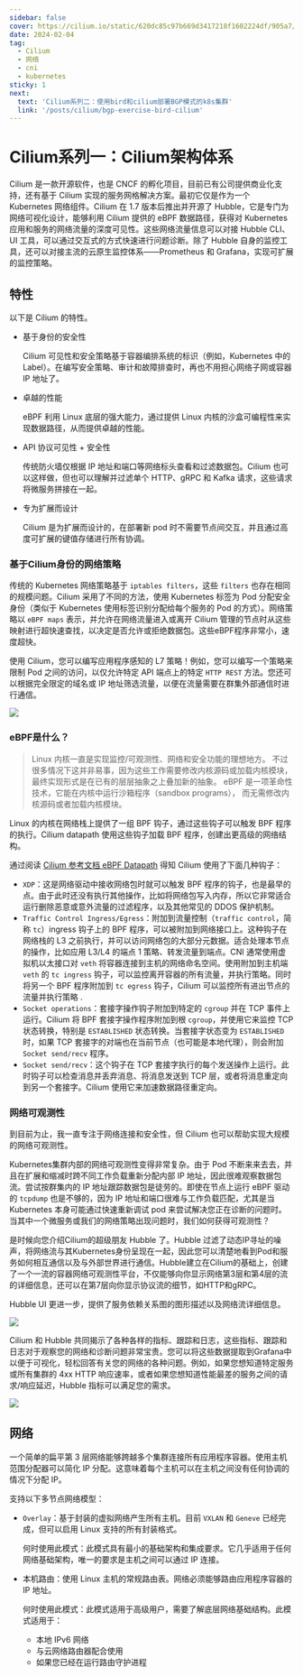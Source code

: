 ```yaml
---
sidebar: false
cover: https://cilium.io/static/620dc85c97b669d3417218f1602224df/905a7/intro.webp
date: 2024-02-04
tag:
  - Cilium
  - 网络
  - cni
  - kubernetes
sticky: 1
next:
  text: 'Cilium系列二：使用bird和cilium部署BGP模式的k8s集群'
  link: '/posts/cilium/bgp-exercise-bird-cilium'
---
```


# Cilium系列一：Cilium架构体系

Cilium 是一款开源软件，也是 CNCF 的孵化项目，目前已有公司提供商业化支持，还有基于 Cilium 实现的服务网格解决方案。最初它仅是作为一个 Kubernetes 网络组件。Cilium 在 1.7 版本后推出并开源了 Hubble，它是专门为网络可视化设计，能够利用 Cilium 提供的 eBPF 数据路径，获得对 Kubernetes 应用和服务的网络流量的深度可见性。这些网络流量信息可以对接 Hubble CLI、UI 工具，可以通过交互式的方式快速进行问题诊断。除了 Hubble 自身的监控工具，还可以对接主流的云原生监控体系——Prometheus 和 Grafana，实现可扩展的监控策略。

## 特性

以下是 Cilium 的特性。

- 基于身份的安全性

    Cilium 可见性和安全策略基于容器编排系统的标识（例如，Kubernetes 中的 Label）。在编写安全策略、审计和故障排查时，再也不用担心网络子网或容器 IP 地址了。
- 卓越的性能

    eBPF 利用 Linux 底层的强大能力，通过提供 Linux 内核的沙盒可编程性来实现数据路径，从而提供卓越的性能。
- API 协议可见性 + 安全性

    传统防火墙仅根据 IP 地址和端口等网络标头查看和过滤数据包。Cilium 也可以这样做，但也可以理解并过滤单个 HTTP、gRPC 和 Kafka 请求，这些请求将微服务拼接在一起。
- 专为扩展而设计

    Cilium 是为扩展而设计的，在部署新 pod 时不需要节点间交互，并且通过高度可扩展的键值存储进行所有协调。

### 基于Cilium身份的网络策略

传统的 Kubernetes 网络策略基于 `iptables filters`，这些 `filters` 也存在相同的规模问题。Cilium 采用了不同的方法，使用 Kubernetes 标签为 Pod 分配安全身份（类似于 Kubernetes 使用标签识别分配给每个服务的 Pod 的方式）。网络策略以 `eBPF maps` 表示，并允许在网络流量进入或离开 Cilium 管理的节点时从这些映射进行超快速查找，以决定是否允许或拒绝数据包。这些eBPF程序非常小，速度超快。

使用 Cilium，您可以编写应用程序感知的 L7 策略！例如，您可以编写一个策略来限制 Pod 之间的访问，以仅允许特定 API 端点上的特定 `HTTP REST` 方法。您还可以根据完全限定的域名或 IP 地址筛选流量，以便在流量需要在群集外部通信时进行通信。

![](https://cdn.jsdelivr.net/gh/hyperter96/tech-blog/docs/assets/images/cilium-intro-1.png)

### eBPF是什么？

> Linux 内核一直是实现监控/可观测性、网络和安全功能的理想地方。 不过很多情况下这并非易事，因为这些工作需要修改内核源码或加载内核模块， 最终实现形式是在已有的层层抽象之上叠加新的抽象。 eBPF 是一项革命性技术，它能在内核中运行沙箱程序（sandbox programs）， 而无需修改内核源码或者加载内核模块。

Linux 的内核在网络栈上提供了一组 BPF 钩子，通过这些钩子可以触发 BPF 程序的执行。Cilium datapath 使用这些钩子加载 BPF 程序，创建出更高级的网络结构。

通过阅读 [Cilium 参考文档 eBPF Datapath](https://docs.cilium.io/en/stable/concepts/ebpf/intro/) 得知 Cilium 使用了下面几种钩子：

- `XDP`：这是网络驱动中接收网络包时就可以触发 BPF 程序的钩子，也是最早的点。由于此时还没有执行其他操作，比如将网络包写入内存，所以它非常适合运行删除恶意或意外流量的过滤程序，以及其他常见的 DDOS 保护机制。
- `Traffic Control Ingress/Egress`：附加到流量控制（`traffic control`，简称 `tc`）ingress 钩子上的 BPF 程序，可以被附加到网络接口上。这种钩子在网络栈的 L3 之前执行，并可以访问网络包的大部分元数据。适合处理本节点的操作，比如应用 L3/L4 的端点 1 策略、转发流量到端点。CNI 通常使用虚拟机以太接口对 `veth` 将容器连接到主机的网络命名空间。使用附加到主机端 `veth` 的 `tc ingress` 钩子，可以监控离开容器的所有流量，并执行策略。同时将另一个 BPF 程序附加到 `tc egress` 钩子，Cilium 可以监控所有进出节点的流量并执行策略 .
- `Socket operations`：套接字操作钩子附加到特定的 `cgroup` 并在 TCP 事件上运行。Cilium 将 BPF 套接字操作程序附加到根 `cgroup`，并使用它来监控 TCP 状态转换，特别是 `ESTABLISHED` 状态转换。当套接字状态变为 `ESTABLISHED` 时，如果 TCP 套接字的对端也在当前节点（也可能是本地代理），则会附加 `Socket send/recv` 程序。
- `Socket send/recv`：这个钩子在 TCP 套接字执行的每个发送操作上运行。此时钩子可以检查消息并丢弃消息、将消息发送到 TCP 层，或者将消息重定向到另一个套接字。Cilium 使用它来加速数据路径重定向。

### 网络可观测性

到目前为止，我一直专注于网络连接和安全性，但 Cilium 也可以帮助实现大规模的网络可观测性。

Kubernetes集群内部的网络可观测性变得非常复杂。由于 Pod 不断来来去去，并且在扩展和缩减时跨不同工作负载重新分配内部 IP 地址，因此很难观察数据包流。尝试按群集内的 IP 地址跟踪数据包是徒劳的。即使在节点上运行 eBPF 驱动的 `tcpdump` 也是不够的，因为 IP 地址和端口很难与工作负载匹配，尤其是当 Kubernetes 本身可能通过快速重新调试 pod 来尝试解决您正在诊断的问题时。当其中一个微服务或我们的网络策略出现问题时，我们如何获得可观测性？

是时候向您介绍Cilium的超级朋友 Hubble 了。Hubble 过滤了动态IP寻址的噪声，将网络流与其Kubernetes身份呈现在一起，因此您可以清楚地看到Pod和服务如何相互通信以及与外部世界进行通信。Hubble建立在Cilium的基础上，创建了一个一流的容器网络可观测性平台，不仅能够向你显示网络第3层和第4层的流的详细信息，还可以在第7层向你显示协议流的细节，如HTTP和gRPC。

Hubble UI 更进一步，提供了服务依赖关系图的图形描述以及网络流详细信息。

![](https://cdn.jsdelivr.net/gh/hyperter96/tech-blog/docs/assets/images/cilium-intro-2.png)

Cilium 和 Hubble 共同揭示了各种各样的指标、跟踪和日志，这些指标、跟踪和日志对于观察您的网络和诊断问题非常宝贵。您可以将这些数据提取到Grafana中以便于可视化，轻松回答有关您的网络的各种问题。例如，如果您想知道特定服务或所有集群的 4xx HTTP 响应速率，或者如果您想知道性能最差的服务之间的请求/响应延迟，Hubble 指标可以满足您的需求。

![](https://cdn.jsdelivr.net/gh/hyperter96/tech-blog/docs/assets/images/cilium-intro-3.png)

## 网络

一个简单的扁平第 3 层网络能够跨越多个集群连接所有应用程序容器。使用主机范围分配器可以简化 IP 分配。这意味着每个主机可以在主机之间没有任何协调的情况下分配 IP。

支持以下多节点网络模型：

- `Overlay`：基于封装的虚拟网络产生所有主机。目前 `VXLAN` 和 `Geneve` 已经完成，但可以启用 Linux 支持的所有封装格式。

    何时使用此模式：此模式具有最小的基础架构和集成要求。它几乎适用于任何网络基础架构，唯一的要求是主机之间可以通过 IP 连接。

- 本机路由：使用 Linux 主机的常规路由表。网络必须能够路由应用程序容器的 IP 地址。

    何时使用此模式：此模式适用于高级用户，需要了解底层网络基础结构。此模式适用于：

    - 本地 IPv6 网络
    - 与云网络路由器配合使用
    - 如果您已经在运行路由守护进程